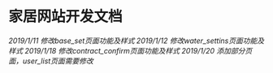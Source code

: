 # 家居网站开发文档
*2019/1/11 修改base_set页面功能及样式*
*2019/1/12 修改water_settins页面功能及样式*
*2019/1/18 修改contract_confirm页面功能及样式*
*2019/1/20 添加部分页面，user_list页面需要修改*